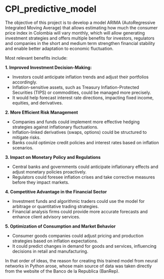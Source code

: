 # CPI_predictive_model
The objective of this project is to develop a model ARIMA (AutoRegressive Integrated Moving Average) that allows estimating how much the consumer price index in Colombia will vary monthly, which will allow generating investment strategies and offers multiple benefits for investors, regulators and companies in the short and medium term strengthen financial stability and enable better adaptation to economic fluctuation.

Most relevant benefits include:

**1. Improved Investment Decision-Making:**
- Investors could anticipate inflation trends and adjust their portfolios accordingly.
- Inflation-sensitive assets, such as Treasury Inflation-Protected Securities (TIPS) or commodities, could be managed more precisely.
- It would help forecast interest rate directions, impacting fixed income, equities, and derivatives.
  
**2. More Efficient Risk Management**
- Companies and funds could implement more effective hedging strategies against inflationary fluctuations.
- Inflation-linked derivatives (swaps, options) could be structured to mitigate risks.
- Banks could optimize credit policies and interest rates based on inflation scenarios.
  
**3. Impact on Monetary Policy and Regulations**     
- Central banks and governments could anticipate inflationary effects and adjust monetary policies proactively.
- Regulators could foresee inflation crises and take corrective measures before they impact markets.
  
**4. Competitive Advantage in the Financial Sector**
- Investment funds and algorithmic traders could use the model for arbitrage or quantitative trading strategies.
- Financial analysis firms could provide more accurate forecasts and enhance client advisory services.
  
**5. Optimization of Consumption and Market Behavior**
- Consumer goods companies could adjust pricing and production strategies based on inflation expectations.
- It could predict changes in demand for goods and services, influencing decisions in retail and manufacturing.

In that order of ideas, the reason for creating this trained model from neural networks in Python arose, whose main source of data was taken directly from the website of the Banco de la Republica (BanRep). 
